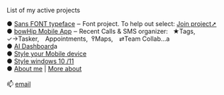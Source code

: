 List of my active projects<br>

 ● <a href="https://github.com/qp5/FONT">Sans FONT typeface</a> ‒ Font project. To help out select: <a href="mailto: support@bowhip.org">Join project➚</a>  <br> 
 ● <a href="https://github.com/qp5/bowHip_app">bowHip Mobile App</a> ‒ Recent Calls & SMS organizer:   ★Tags, ✓→Tasker, Appointments,  ߉Maps, ⇄Team Collab...<apan style="font-size: 14px;">a</span> <br>
 ● <a href="https://github.com/qp5/map-of-AI-landscape">AI Dashboard</a><apan style="padding-top: 9px">a</span><br>
 ● <a target="_blank" href="https://codepen.io/qp5/full/WNGbLBy">Style your Mobile device</a><apan style="padding-top: 9px"></span><br>
 ● <a target="_blank" href="https://codepen.io/qp5/project/full/ZmBrJo">Style windows 10 /11 </a><apan style="font-size: 14px"></span><br>
 ● <a target="_blank" href="https://github.com/qp5/About-me/blob/main/README.md">About me</a> | <a target="_blank" href="https://bowhip.org/about">More about</a><br>
<br>
📫  <a href="mailto: support@bowhip.org">email</a>

